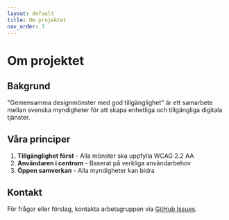 ```yaml
---
layout: default
title: Om projektet
nav_order: 3
---
```


# Om projektet

## Bakgrund

"Gemensamma designmönster med god tillgänglighet" är ett samarbete mellan svenska myndigheter för att skapa enhetliga och tillgängliga digitala tjänster.

## Våra principer

1. **Tillgänglighet först** - Alla mönster ska uppfylla WCAG 2.2 AA
2. **Användaren i centrum** - Baserat på verkliga användarbehov
3. **Öppen samverkan** - Alla myndigheter kan bidra

## Kontakt

För frågor eller förslag, kontakta arbetsgruppen via [GitHub Issues](https://github.com/pattespatte/design-patterns-demo/issues).